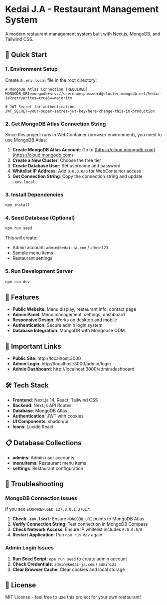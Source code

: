 # Kedai J.A - Restaurant Management System

A modern restaurant management system built with Next.js, MongoDB, and Tailwind CSS.

## 🚀 Quick Start

### 1. Environment Setup

Create a `.env.local` file in the root directory:

```env
# MongoDB Atlas Connection (REQUIRED)
MONGODB_URI=mongodb+srv://username:password@cluster.mongodb.net/kedai-ja?retryWrites=true&w=majority

# JWT Secret for authentication
JWT_SECRET=your-super-secret-jwt-key-here-change-this-in-production
```

### 2. Get MongoDB Atlas Connection String

Since this project runs in WebContainer (browser environment), you need to use MongoDB Atlas:

1. **Create MongoDB Atlas Account**: Go to [https://cloud.mongodb.com](https://cloud.mongodb.com)
2. **Create a New Cluster**: Choose the free tier
3. **Create Database User**: Set username and password
4. **Whitelist IP Address**: Add `0.0.0.0/0` for WebContainer access
5. **Get Connection String**: Copy the connection string and update `.env.local`

### 3. Install Dependencies

```bash
npm install
```

### 4. Seed Database (Optional)

```bash
npm run seed
```

This will create:
- Admin account: `admin@kedai-ja.com` / `admin123`
- Sample menu items
- Restaurant settings

### 5. Run Development Server

```bash
npm run dev
```

## 📱 Features

- **Public Website**: Menu display, restaurant info, contact page
- **Admin Panel**: Menu management, settings, dashboard
- **Responsive Design**: Works on desktop and mobile
- **Authentication**: Secure admin login system
- **Database Integration**: MongoDB with Mongoose ODM

## 🔗 Important Links

- **Public Site**: http://localhost:3000
- **Admin Login**: http://localhost:3000/admin/login
- **Admin Dashboard**: http://localhost:3000/admin/dashboard

## 🛠️ Tech Stack

- **Frontend**: Next.js 14, React, Tailwind CSS
- **Backend**: Next.js API Routes
- **Database**: MongoDB Atlas
- **Authentication**: JWT with cookies
- **UI Components**: shadcn/ui
- **Icons**: Lucide React

## 📋 Database Collections

- **admins**: Admin user accounts
- **menuitems**: Restaurant menu items
- **settings**: Restaurant configuration

## 🚨 Troubleshooting

### MongoDB Connection Issues

If you see `ECONNREFUSED 127.0.0.1:27017`:

1. **Check `.env.local`**: Ensure `MONGODB_URI` points to MongoDB Atlas
2. **Verify Connection String**: Test connection in MongoDB Compass
3. **Check Network Access**: Ensure IP whitelist includes `0.0.0.0/0`
4. **Restart Application**: Run `npm run dev` again

### Admin Login Issues

1. **Run Seed Script**: `npm run seed` to create admin account
2. **Check Credentials**: `admin@kedai-ja.com` / `admin123`
3. **Clear Browser Cache**: Clear cookies and local storage

## 📄 License

MIT License - feel free to use this project for your own restaurant!